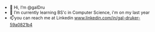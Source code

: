 - 👋 Hi, I’m @galDru
- 🌱 I’m currently learning BS'c in Computer Science, i'm on my last year
- 📫you can reach me at Linkedin www.linkedin.com/in/gal-druker-59a0821b4
